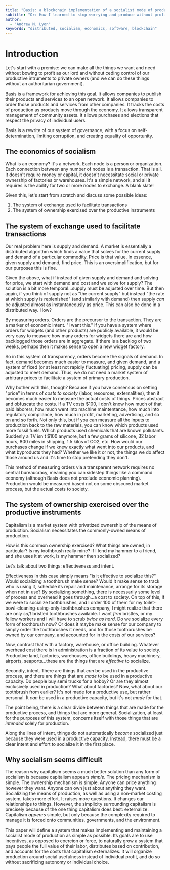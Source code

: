 ```yaml
---
title: "Basis: a blockchain implementation of a socialist mode of production"
subtitle: "Or: How I learned to stop worrying and produce without profits"
author:
  - "Andrew M. Lyon"
keywords: "distributed, socialism, economics, software, blockchain"
---
```


# Introduction

Let's start with a premise: we can make all the things we want and need without bowing to profit as our lord and without ceding control of our productive intruments to private owners (and we can do these things without an authoritarian government).

Basis is a framework for achieving this goal. It allows companies to publish their products and services to an open network. It allows companies to order those products and services from other companies. It tracks the costs of production as products move through the economy. It allows transparent management of community assets. It allows purchases and elections that respect the privacy of individual users.

Basis is a rewrite of our system of governance, with a focus on self-determination, limiting corruption, and creating equality of opportunity.

## The economics of socialism

What is an economy? It's a network. Each node is a person or organization. Each connection between any number of nodes is a transaction. That is all. It doesn't require money or capital, it doesn't necessitate social or private ownership of factories or warehouses. It's a simple network, and all it requires is the ability for two or more nodes to exchange. A blank slate!

Given this, let's start from scratch and discuss some possible ideas:

1. The system of exchange used to facilitate transactions
1. The system of ownership exercised over the productive instruments

## The system of exchange used to facilitate transactions

Our real problem here is supply and demand. A market is essentially a distributed algorithm which finds a value that solves for the current supply and demand of a particular commodity. Price is that value. In essence, given supply and demand, find price. This is an oversimplification, but for our purposes this is fine.

Given the above, what if instead of given supply and demand and solving for price, we start with demand and cost and we solve for supply? The solution is a bit more temporal...supply must be adjusted over time. But then again, if you think of supply not as "the current supply" but instead "the rate at which supply is replenished" (and similarly with demand) then supply *can* be adjusted almost as instantaneously as price. This can also be done in a distributed way. How?

By measuring orders. Orders are the precursor to the transaction. They are a marker of economic intent. "I want this." If you have a system where orders for widgets (and other products) are publicly available, it would be very easy to measure how many orders for widgets there are and how backlogged those orders are in aggregate. If there is a backlog of two weeks, perhaps then it makes sense to open a new widget factory.

So in this system of transparency, orders become the signals of demand. In fact, demand becomes much easier to measure, and given demand, and a system of fixed (or at least not rapidly fluctuating) pricing, supply can be adjusted to meet demand. Thus, we do not need a market system of arbitrary prices to facilitate a system of primary production.

Why bother with this, though? Because if you have consensus on setting "price" in terms of *costs to society* (labor, resources, externalities), then it becomes much easier to measure the actual costs of things. Prices abstract and obfuscate the costs. If a TV costs $100, I don't know how much of that paid laborers, how much went into machine maintentance, how much into regulatory compliance, how much in profit, marketing, advertising, and so on and so forth. Not only this, but if you can measure all the inputs to production back to the raw materials, you can know which products used more fossil fuels. Which products used chemicals that are known pollutants. Suddenly a TV isn't $100 anymore, but a few grams of silicone, 32 labor hours, 800 miles in shipping, 1.5 kilos of CO2, etc. How would our purchases change if we knew exactly what went into our products, and what byproducts they had? Whether we like it or not, the things we do affect those around us and it's time to stop pretending they don't.

This method of measuring orders via a transparent network requires no central bureaucracy, meaning you can sidestep things like a command economy (although Basis does not preclude economic planning). Production would be measured based not on some obscured market process, but the actual costs to society.

## The system of ownership exercised over the productive instruments

Capitalism is a market system with privatized ownership of the means of production. Socialism necessitates the commonly-owned means of production.

How is this common ownership exercised? What things are owned, in particular? Is my toothbrush really mine? If I lend my hammer to a friend, and she uses it at work, is my hammer then socialized?

Let's talk about two things: effectiveness and intent.

Effectiveness in this case simply means "is it effective to socialize this?" Would socializing a toothbrush make sense? Would it make sense to track who is using it, schedule its repair and maintenance, arrange for its storage when not in use? By socializing something, there is necessarily some level of process and overhead it goes through...a cost to society. On top of this, if we were to socialize toothbrushes, and I order 100 of them for my toilet-bowl-cleaning-using-only-toothbrushes company, I might realize that there are only *soft* bristled toothbrushes available. I want *firm* bristles, or my fellow workers and I will have to scrub *twice as hard*. Do we socialize every form of toothbrush now? Or does it maybe make sense for our company to simply order the toothbrushes it needs, and for those toothbrushes be owned by our company, and accounted for in the costs of our services?

Now, contrast that with a factory, warehouse, or office building. Whatever overhead cost there is in administration is a fraction of its value to society. Productive land, factories, warehouses, office buildings, heavy machinery, airports, seaports...these are the things that are *effective* to socialize.

Secondly, intent. There are things that *can* be used in the productive process, and there are things that are *made* to be used in a productive capacity. Do people buy semi trucks for a hobby? Or are they almost exclusively used in production? What about factories? Now, what about our toothbrush from earlier? It's not made for a productive use, but rather personal. It *can* be used in a productive capacity, but it's not *made* for that.

The point being, there is a clear divide between things that are made for the productive process, and things that are more general. Socialization, at least for the purposes of this system, concerns itself with those things that are *intended* solely for production.

Along the lines of intent, things do not automatically *become* socialized just because they were used in a productive capacity. Instead, there must be a clear intent and effort to socialize it in the first place.

## Why socialism seems difficult

The reason why capitalism seems a much better solution than any form of socialism is because capitalism appears *simple*. The pricing mechanism is simple. The ownership mechanism is simple. Anyone can price anything however they want. Anyone can own just about anything they want. Socializing the means of production, as well as using a non-market costing system, takes more effort. It raises more questions. It changes our relationships to things. However, the simplicity surrounding capitalism is precisely because of the one thing capitalism does best: externalize. Capitalism *appears* simple, but only because the complexity required to manage it is forced onto communities, governments, and the environment.

This paper will define a system that makes implementing and maintaining a socialist mode of production as simple as possible. Its goals are to use incentives, as opposed to coercion or force, to naturally grow a system that pays people the full value of their labor, distributes based on contribution, and accounts for the costs that capitalism externalizes. It will organize production around social usefulness instead of individual profit, and do so without sacrificing autonomy or individual choice.

